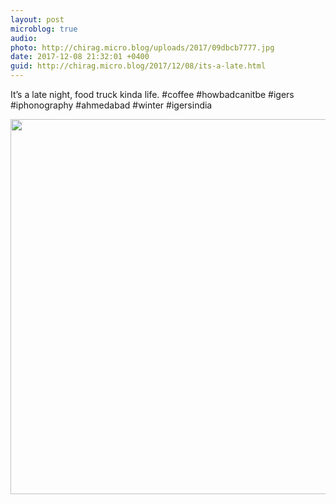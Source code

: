 ```yaml
---
layout: post
microblog: true
audio: 
photo: http://chirag.micro.blog/uploads/2017/09dbcb7777.jpg
date: 2017-12-08 21:32:01 +0400
guid: http://chirag.micro.blog/2017/12/08/its-a-late.html
---
```

It’s a late night, food truck kinda life. #coffee #howbadcanitbe #igers #iphonography #ahmedabad #winter #igersindia

<img src="http://chirag.micro.blog/uploads/2017/09dbcb7777.jpg" width="600" height="600" />
